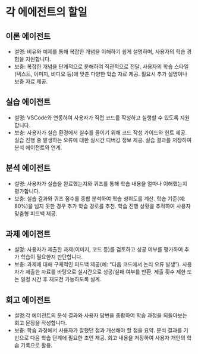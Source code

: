 # 각 에에전트의 할일
## 이론 에이전트
- 설명: 비유와 예제를 통해 복잡한 개념을 이해하기 쉽게 설명하며, 사용자의 학습 경험을 지원합니다.
- 보충:
복잡한 개념을 단계적으로 분해하여 직관적으로 전달.
사용자의 학습 스타일(텍스트, 이미지, 비디오 등)에 맞춘 다양한 학습 자료 제공.
필요시 추가 설명이나 보충 자료 제공.

## 실습 에이전트
- 설명: VSCode와 연동하여 사용자가 직접 코드를 작성하고 실행할 수 있도록 지원합니다.
- 보충:
사용자가 실습 환경에서 실수를 줄이기 위해 코드 작성 가이드와 힌트 제공.
실습 진행 중 발생하는 오류에 대한 실시간 디버깅 정보 제공.
실습 결과를 저장하여 분석 에이전트와 연계.

## 분석 에이전트
- 설명: 사용자가 실습을 완료했는지와 퀴즈를 통해 학습 내용을 얼마나 이해했는지 평가합니다.
- 보충:
실습 결과와 퀴즈 점수를 종합 분석하여 학습 성취도를 계산.
학습 기준(예: 80%)을 넘지 못한 경우 추가 학습 경로를 추천.
학습 진행 상황을 추적하여 사용자 맞춤형 피드백 제공.

## 과제 에이전트
- 설명: 사용자가 제출한 과제(이미지, 코드 등)를 검토하고 성공 여부를 평가하여 추가 학습이 필요한지 판단합니다.
- 보충:
과제에 대해 구체적인 피드백 제공(예: “다음 코드에서 논리 오류 발생”).
사용자가 제출한 자료를 바탕으로 실시간으로 성공/실패 여부를 반환.
제출 횟수 제한 또는 일정 시간 후 재도전 가능하도록 설계.

## 회고 에이전트
- 설명:각 에이전트의 분석 결과와 사용자 답변을 종합하여 학습 과정을 되돌아보는 회고 문장을 작성합니다.
- 보충:
학습 과정에서 사용자가 잘했던 점과 개선해야 할 점을 요약.
분석 결과를 기반으로 다음 학습 단계에 필요한 조언 제공.
회고 내용을 저장하여 사용자 개인의 학습 기록으로 활용.